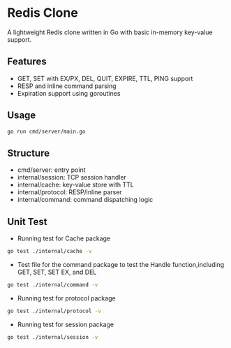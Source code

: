 # Redis Clone

A lightweight Redis clone written in Go with basic in-memory key-value support.

## Features

- GET, SET with EX/PX, DEL, QUIT, EXPIRE, TTL, PING support
- RESP and inline command parsing
- Expiration support using goroutines

## Usage

```bash
go run cmd/server/main.go
```

## Structure

- cmd/server: entry point
- internal/session: TCP session handler
- internal/cache: key-value store with TTL
- internal/protocol: RESP/inline parser
- internal/command: command dispatching logic

## Unit Test

- Running test for Cache package

```bash
go test ./internal/cache -v
```
- Test file for the command package to test the Handle function,including GET, SET, SET EX, and DEL

```bash
go test ./internal/command -v
```
- Running test for protocol package 
```bash
go test ./internal/protocol -v
```
- Running test for session package
```bash
go test ./internal/session -v
```




